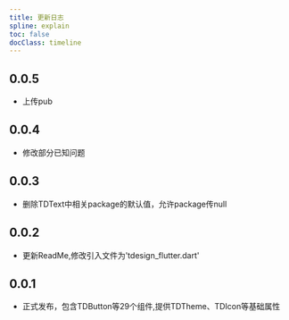 ```yaml
---
title: 更新日志
spline: explain
toc: false
docClass: timeline
---
```


## 0.0.5
* 上传pub

## 0.0.4
* 修改部分已知问题

## 0.0.3

* 删除TDText中相关package的默认值，允许package传null

## 0.0.2

* 更新ReadMe,修改引入文件为'tdesign_flutter.dart'

## 0.0.1

* 正式发布，包含TDButton等29个组件,提供TDTheme、TDIcon等基础属性
